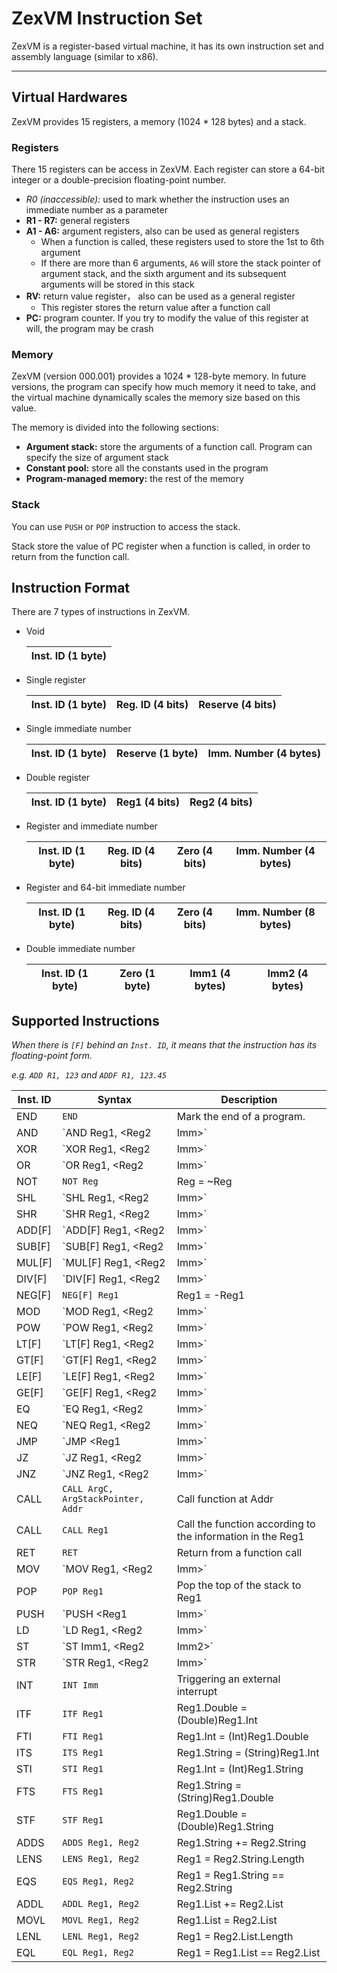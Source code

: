 # ZexVM Instruction Set

ZexVM is a register-based virtual machine, it has its own instruction set and assembly language (similar to x86). 

---

## Virtual Hardwares

ZexVM provides 15 registers, a memory (1024 * 128 bytes) and a stack. 

### Registers

There 15 registers can be access in ZexVM. Each register can store a 64-bit integer or a double-precision floating-point number. 

- *R0 (inaccessible):* used to mark whether the instruction uses an immediate number as a parameter
- **R1 - R7:** general registers
- **A1 - A6:** argument registers, also can be used as general registers
	- When a function is called, these registers used to store the 1st to 6th argument
	- If there are more than 6 arguments, `A6` will store the stack pointer of argument stack, and the sixth argument and its subsequent arguments will be stored in this stack
- **RV:** return value register， also can be used as a general register
	- This register stores the return value after a function call
- **PC:** program counter. If you try to modify the value of this register at will, the program may be crash

### Memory

ZexVM (version 000.001) provides a 1024 * 128-byte memory. In future versions, the program can specify how much memory it need to take, and the virtual machine dynamically scales the memory size based on this value. 

The memory is divided into the following sections: 

- **Argument stack:** store the arguments of a function call. Program can specify the size of argument stack
- **Constant pool:** store all the constants used in the program
- **Program-managed memory:** the rest of the memory

### Stack

You can use `PUSH` or `POP` instruction to access the stack. 

Stack store the value of PC register when a function is called, in order to return from the function call. 

## Instruction Format

There are 7 types of instructions in ZexVM. 

- Void

	| Inst. ID (1 byte) |
	|---|

- Single register

	| Inst. ID (1 byte) | Reg. ID (4 bits) | Reserve (4 bits) |
	|---|---|---|

- Single immediate number

	| Inst. ID (1 byte) | Reserve (1 byte) | Imm. Number (4 bytes) |
	|---|---|---|

- Double register

	| Inst. ID (1 byte) | Reg1 (4 bits) | Reg2 (4 bits) |
	|---|---|---|

- Register and immediate number

	| Inst. ID (1 byte) | Reg. ID (4 bits) | Zero (4 bits) | Imm. Number (4 bytes) |
	|---|---|---|---|

- Register and 64-bit immediate number

	| Inst. ID (1 byte) | Reg. ID (4 bits) | Zero (4 bits) | Imm. Number (8 bytes) |
	|---|---|---|---|

- Double immediate number

	| Inst. ID (1 byte) | Zero (1 byte) | Imm1 (4 bytes) | Imm2 (4 bytes) |
	|---|---|---|---|

## Supported Instructions

*When there is `[F]` behind an `Inst. ID`, it means that the instruction has its floating-point form.* 

*e.g. `ADD R1, 123` and `ADDF R1, 123.45`*

| Inst. ID | Syntax | Description |
|---|---|---|
| END | `END` | Mark the end of a program. |
| AND | `AND Reg1, <Reg2 | Imm>` | Reg1 &= Reg2 or Imm |
| XOR | `XOR Reg1, <Reg2 | Imm>` | Reg1 ^= Reg2 or Imm |
| OR | `OR Reg1, <Reg2 | Imm>` | Reg1 |= Reg2 or Imm |
| NOT | `NOT Reg` | Reg = ~Reg |
| SHL | `SHL Reg1, <Reg2 | Imm>` | Reg1 <<= Reg2 or Imm |
| SHR | `SHR Reg1, <Reg2 | Imm>` | Reg1 >>= Reg2 or Imm |
| ADD[F] | `ADD[F] Reg1, <Reg2 | Imm>` | Reg1 += Reg2 or Imm |
| SUB[F] | `SUB[F] Reg1, <Reg2 | Imm>` | Reg1 -= Reg2 or Imm |
| MUL[F] | `MUL[F] Reg1, <Reg2 | Imm>` | Reg1 *= Reg2 or Imm |
| DIV[F] | `DIV[F] Reg1, <Reg2 | Imm>` | Reg1 /= Reg2 or Imm |
| NEG[F] | `NEG[F] Reg1` | Reg1 = -Reg1 |
| MOD | `MOD Reg1, <Reg2 | Imm>` | Reg1 %= Reg2 or Imm |
| POW | `POW Reg1, <Reg2 | Imm>` | Reg1 **= Reg2 or Imm |
| LT[F] | `LT[F] Reg1, <Reg2 | Imm>` | Reg1 = Reg1 < Reg2 or Imm |
| GT[F] | `GT[F] Reg1, <Reg2 | Imm>` | Reg1 = Reg1 > Reg2 or Imm |
| LE[F] | `LE[F] Reg1, <Reg2 | Imm>` | Reg1 = Reg1 <= Reg2 or Imm |
| GE[F] | `GE[F] Reg1, <Reg2 | Imm>` | Reg1 = Reg1 >= Reg2 or Imm |
| EQ | `EQ Reg1, <Reg2 | Imm>` | Reg1 = Reg1 == Reg2 or Imm |
| NEQ | `NEQ Reg1, <Reg2 | Imm>` | Reg1 = Reg1 != Reg2 or Imm |
| JMP | `JMP <Reg1 | Imm>` | PC = Reg1 or Imm |
| JZ | `JZ Reg1, <Reg2 | Imm>` | If Reg1 == 0 PC = Reg2 or Imm |
| JNZ | `JNZ Reg1, <Reg2 | Imm>` | If Reg1 != 0 PC = Reg2 or Imm |
| CALL | `CALL ArgC, ArgStackPointer, Addr` | Call function at Addr |
| CALL | `CALL Reg1` | Call the function according to the information in the Reg1 |
| RET | `RET` | Return from a function call |
| MOV | `MOV Reg1, <Reg2 | Imm>` | Reg1 = Reg2 or Imm |
| POP | `POP Reg1` | Pop the top of the stack to Reg1 |
| PUSH | `PUSH <Reg1 | Imm>` | Push Reg1 or Imm to the stack |
| LD | `LD Reg1, <Reg2 | Imm>` | Reg1 = Mem[Reg2 or Imm] |
| ST | `ST Imm1, <Reg2 | Imm2>` | Mem[Imm1] = Reg2 or Imm2 |
| STR | `STR Reg1, <Reg2 | Imm>` | Mem[Reg1] = Reg2 or Imm |
| INT | `INT Imm` | Triggering an external interrupt |
| ITF | `ITF Reg1` | Reg1.Double = (Double)Reg1.Int |
| FTI | `FTI Reg1` | Reg1.Int = (Int)Reg1.Double |
| ITS | `ITS Reg1` | Reg1.String = (String)Reg1.Int |
| STI | `STI Reg1` | Reg1.Int = (Int)Reg1.String |
| FTS | `FTS Reg1` | Reg1.String = (String)Reg1.Double |
| STF | `STF Reg1` | Reg1.Double = (Double)Reg1.String |
| ADDS | `ADDS Reg1, Reg2` | Reg1.String += Reg2.String |
| LENS | `LENS Reg1, Reg2` | Reg1 = Reg2.String.Length |
| EQS | `EQS Reg1, Reg2` | Reg1 = Reg1.String == Reg2.String |
| ADDL | `ADDL Reg1, Reg2` | Reg1.List += Reg2.List |
| MOVL | `MOVL Reg1, Reg2` | Reg1.List = Reg2.List |
| LENL | `LENL Reg1, Reg2` | Reg1 = Reg2.List.Length |
| EQL | `EQL Reg1, Reg2` | Reg1 = Reg1.List == Reg2.List |
